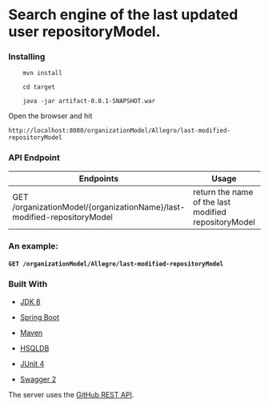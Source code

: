 
# Search engine of the last updated user repositoryModel.

### Installing
```
    mvn install
```
```
    cd target
```
```    
    java -jar artifact-0.0.1-SNAPSHOT.war
```
Open the browser and hit 
```
http://localhost:8080/organizationModel/Allegro/last-modified-repositoryModel
```

### API Endpoint

|Endpoints|Usage|Params|
|---|---|---|
|GET /organizationModel/{organizationName}/last-modified-repositoryModel|return the name of the last modified repositoryModel|{organizationName} - repositoryModel owner|

### An example: 
#### ```GET /organizationModel/Allegro/last-modified-repositoryModel```

### Built With

* [JDK 8](https://www.oracle.com/technetwork/java/index.html)

* [Spring Boot](https://spring.io/projects/spring-boot) 

* [Maven](https://maven.apache.org/)

* [HSQLDB](http://hsqldb.org/)

* [JUnit 4](https://junit.org/junit4/)

* [Swagger 2](https://swagger.io/)

The server uses the [GitHub REST API](https://developer.github.com/v3/). 
